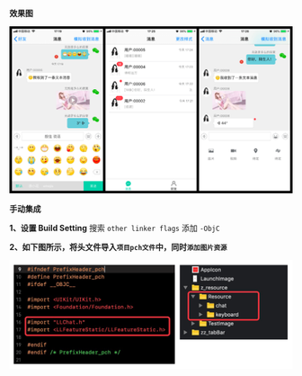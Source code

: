 **效果图**

![Image text](https://github.com/wangzhaomeng/LLChat/blob/master/LLChat/GitImage/preview.png?raw=true)

**手动集成**

**1、设置 Build Setting**
搜索 `other linker flags`
添加 `-ObjC`

**2、如下图所示，将头文件导入`项目pch文件`中，同时`添加图片资源`**

![Image text](https://github.com/wangzhaomeng/LLChat/blob/master/LLChat/GitImage/setting.png?raw=true)

